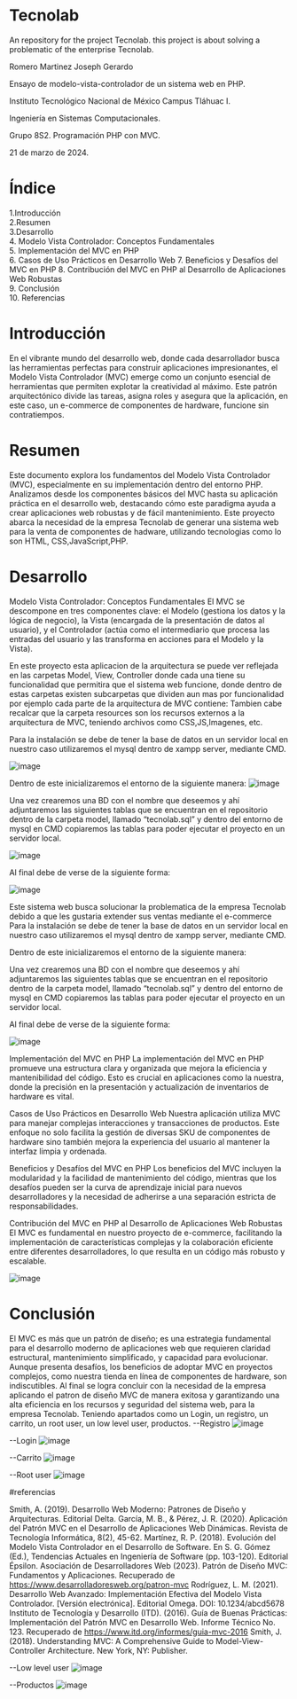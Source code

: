 # Tecnolab
An repository for the project Tecnolab. this project is about solving a problematic of the enterprise Tecnolab.

Romero Martinez Joseph Gerardo

Ensayo de modelo-vista-controlador de un sistema web en PHP.

Instituto Tecnológico Nacional de México Campus Tláhuac I.

Ingeniería en Sistemas Computacionales.

Grupo 8S2. Programación PHP con MVC.

21 de marzo de 2024.
# Índice
1.Introducción	
2.Resumen	
3.Desarrollo	
4. Modelo Vista Controlador: Conceptos Fundamentales	
5. Implementación del MVC en PHP	
6. Casos de Uso Prácticos en Desarrollo Web	
7. Beneficios y Desafíos del MVC en PHP	
8. Contribución del MVC en PHP al Desarrollo de Aplicaciones Web Robustas	
9. Conclusión	
10. Referencias	


# Introducción
En el vibrante mundo del desarrollo web, donde cada desarrollador busca las herramientas perfectas para construir aplicaciones impresionantes, el Modelo Vista Controlador (MVC) emerge como un conjunto esencial de herramientas que permiten explotar la creatividad al máximo. Este patrón arquitectónico divide las tareas, asigna roles y asegura que la aplicación, en este caso, un e-commerce de componentes de hardware, funcione sin contratiempos.

# Resumen
Este documento explora los fundamentos del Modelo Vista Controlador (MVC), especialmente en su implementación dentro del entorno PHP. Analizamos desde los componentes básicos del MVC hasta su aplicación práctica en el desarrollo web, destacando cómo este paradigma ayuda a crear aplicaciones web robustas y de fácil mantenimiento.
Este proyecto abarca la necesidad de la empresa Tecnolab de generar una sistema web para la venta de componentes de hadware, utilizando tecnologias como lo son HTML, CSS,JavaScript,PHP.

# Desarrollo
Modelo Vista Controlador: Conceptos Fundamentales
El MVC se descompone en tres componentes clave: el Modelo (gestiona los datos y la lógica de negocio), la Vista (encargada de la presentación de datos al usuario), y el Controlador (actúa como el intermediario que procesa las entradas del usuario y las transforma en acciones para el Modelo y la Vista).

En este proyecto esta aplicacion de la arquitectura se puede ver reflejada en las carpetas Model, View, Controller donde cada una tiene su funcionalidad que permitira que el sistema web funcione, donde dentro de estas carpetas existen subcarpetas que dividen aun mas por funcionalidad por ejemplo cada parte de la arquitectura de MVC contiene:
Tambien cabe recalcar que la carpeta resources son los recursos externos a la arquitectura de MVC, teniendo archivos como CSS,JS,Imagenes, etc.

Para la instalación se debe de tener la base de datos en un servidor local en nuestro caso utilizaremos el mysql dentro de xampp server, mediante CMD.
 
![image](https://github.com/RMOJoseph/Tecnolab.github.io/assets/142190106/62441a5e-fdaa-4317-953e-f3a430f67d9c)

Dentro de este inicializaremos el entorno de la siguiente manera:
 ![image](https://github.com/RMOJoseph/Tecnolab.github.io/assets/142190106/85a2114d-d6ac-45d6-9f43-d1e86ed5498f)

Una vez crearemos una BD con el nombre que deseemos y ahí adjuntaremos las siguientes tablas que se encuentran en el repositorio dentro de la carpeta model, llamado “tecnolab.sql” y dentro del entorno de mysql en CMD copiaremos las tablas para poder ejecutar el proyecto en un servidor local.

 ![image](https://github.com/RMOJoseph/Tecnolab.github.io/assets/142190106/ffde77dc-f7f4-4ef6-9fc1-07ec63cea49b)

Al final debe de verse de la siguiente forma:
 

![image](https://github.com/RMOJoseph/Tecnolab.github.io/assets/142190106/e19f4281-5e0d-44f8-a623-f048436742a8)

Este sistema web busca solucionar la problematica de la empresa Tecnolab debido a que les gustaria extender sus ventas mediante el e-commerce 
Para la instalación se debe de tener la base de datos en un servidor local en nuestro caso utilizaremos el mysql dentro de xampp server, mediante CMD.
 

Dentro de este inicializaremos el entorno de la siguiente manera:

 
Una vez crearemos una BD con el nombre que deseemos y ahí adjuntaremos las siguientes tablas que se encuentran en el repositorio dentro de la carpeta model, llamado “tecnolab.sql” y dentro del entorno de mysql en CMD copiaremos las tablas para poder ejecutar el proyecto en un servidor local.
 
Al final debe de verse de la siguiente forma:


![image](https://github.com/RMOJoseph/Tecnolab.github.io/assets/142190106/ee20beba-d2b6-4df4-a661-e69ef8350c00)

Implementación del MVC en PHP
La implementación del MVC en PHP promueve una estructura clara y organizada que mejora la eficiencia y mantenibilidad del código. Esto es crucial en aplicaciones como la nuestra, donde la precisión en la presentación y actualización de inventarios de hardware es vital.

Casos de Uso Prácticos en Desarrollo Web
Nuestra aplicación utiliza MVC para manejar complejas interacciones y transacciones de productos. Este enfoque no solo facilita la gestión de diversas SKU de componentes de hardware sino también mejora la experiencia del usuario al mantener la interfaz limpia y ordenada.

Beneficios y Desafíos del MVC en PHP
Los beneficios del MVC incluyen la modularidad y la facilidad de mantenimiento del código, mientras que los desafíos pueden ser la curva de aprendizaje inicial para nuevos desarrolladores y la necesidad de adherirse a una separación estricta de responsabilidades.

Contribución del MVC en PHP al Desarrollo de Aplicaciones Web Robustas
El MVC es fundamental en nuestro proyecto de e-commerce, facilitando la implementación de características complejas y la colaboración eficiente entre diferentes desarrolladores, lo que resulta en un código más robusto y escalable.

![image](https://github.com/RMOJoseph/Tecnolab.github.io/assets/142190106/68521fc1-d88c-45c0-8d97-4ec22df1ebcd)

# Conclusión
El MVC es más que un patrón de diseño; es una estrategia fundamental para el desarrollo moderno de aplicaciones web que requieren claridad estructural, mantenimiento simplificado, y capacidad para evolucionar. Aunque presenta desafíos, los beneficios de adoptar MVC en proyectos complejos, como nuestra tienda en línea de componentes de hardware, son indiscutibles. 
Al final se logra concluir con la necesidad de la empresa aplicando el patron de diseño MVC de manera exitosa y garantizando una alta eficiencia en los recursos y seguridad del sistema web, para la empresa Tecnolab.
Teniendo apartados como un Login, un registro, un carrito, un root user, un low level user, productos.
--Registro
![image](https://github.com/RMOJoseph/Tecnolab.github.io/assets/142190106/f7cf83f1-16e3-40dd-b511-37db94c384f7)

--Login
![image](https://github.com/RMOJoseph/Tecnolab.github.io/assets/142190106/8aa3b6e7-6f22-4e54-8896-e273b3d477f0)

--Carrito
![image](https://github.com/RMOJoseph/Tecnolab.github.io/assets/142190106/f2906dfe-e995-497b-ab2e-611d4268d5ef)

--Root user
![image](https://github.com/RMOJoseph/Tecnolab.github.io/assets/142190106/0bc899dd-d519-4e94-93f0-79fefbf9f0cc)



#referencias

Smith, A. (2019). Desarrollo Web Moderno: Patrones de Diseño y Arquitecturas. Editorial Delta.
García, M. B., & Pérez, J. R. (2020). Aplicación del Patrón MVC en el Desarrollo de Aplicaciones Web Dinámicas. Revista de Tecnología Informática, 8(2), 45-62.
Martínez, R. P. (2018). Evolución del Modelo Vista Controlador en el Desarrollo de Software. En S. G. Gómez (Ed.), Tendencias Actuales en Ingeniería de Software (pp. 103-120). Editorial Épsilon.
Asociación de Desarrolladores Web (2023). Patrón de Diseño MVC: Fundamentos y Aplicaciones. Recuperado de https://www.desarrolladoresweb.org/patron-mvc
Rodríguez, L. M. (2021). Desarrollo Web Avanzado: Implementación Efectiva del Modelo Vista Controlador. [Versión electrónica]. Editorial Omega. DOI: 10.1234/abcd5678
 Instituto de Tecnología y Desarrollo (ITD). (2016). Guía de Buenas Prácticas: Implementación del Patrón MVC en Desarrollo Web. Informe Técnico No. 123. Recuperado de https://www.itd.org/informes/guia-mvc-2016
Smith, J. (2018). Understanding MVC: A Comprehensive Guide to Model-View-Controller Architecture. New York, NY: Publisher.


--Low level user
![image](https://github.com/RMOJoseph/Tecnolab.github.io/assets/142190106/b2b331f4-3fef-4392-89ff-5a96ce3b9203)

--Productos
![image](https://github.com/RMOJoseph/Tecnolab.github.io/assets/142190106/b86658c9-5743-44b6-8b95-28228e848382)

